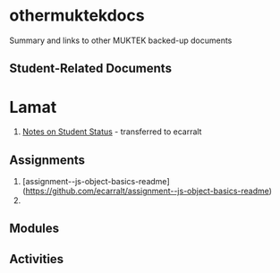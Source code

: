 # othermuktekdocs
Summary and links to other MUKTEK backed-up documents


## Student-Related Documents
# Lamat

1. [Notes on Student Status](https://github.com/ecarralt/lamat2018-student-notes) - transferred to ecarralt


## Assignments 
1. [assignment--js-object-basics-readme] (https://github.com/ecarralt/assignment--js-object-basics-readme)
2. 


## Modules


## Activities

